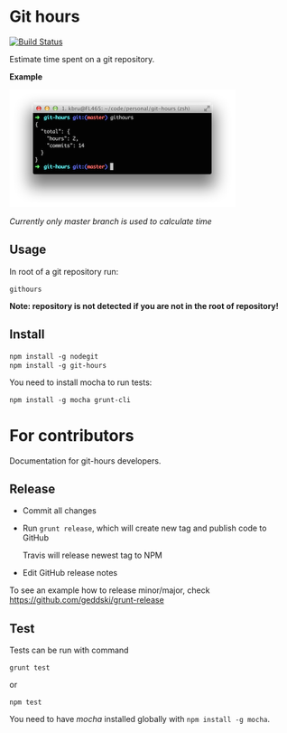 # Git hours

[![Build Status](https://travis-ci.org/kimmobrunfeldt/git-hours.svg)](https://travis-ci.org/kimmobrunfeldt/git-hours)

Estimate time spent on a git repository.

**Example**

![](docs/screenshot.png)

*Currently only master branch is used to calculate time*

## Usage

In root of a git repository run:

    githours

**Note: repository is not detected if you are not in the root of repository!**

## Install

    npm install -g nodegit
    npm install -g git-hours


You need to install mocha to run tests:

    npm install -g mocha grunt-cli

# For contributors

Documentation for git-hours developers.

## Release

* Commit all changes
* Run `grunt release`, which will create new tag and publish code to GitHub

    Travis will release newest tag to NPM

* Edit GitHub release notes

To see an example how to release minor/major, check https://github.com/geddski/grunt-release

## Test

Tests can be run with command

    grunt test

or

    npm test

You need to have *mocha* installed globally with `npm install -g mocha`.
